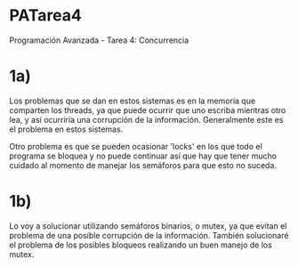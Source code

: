 # PATarea4
Programación Avanzada - Tarea 4: Concurrencia

# 1a)
Los problemas que se dan en estos sistemas es en la memoria que comparten los threads, ya que puede ocurrir que uno escriba mientras otro lea, y así ocurriría una corrupción de la información. Generalmente este es el problema en estos sistemas.

Otro problema es que se pueden ocasionar 'locks' en los que todo el programa se bloquea y no puede continuar así que hay que tener mucho cuidado al momento de manejar los semáforos para que esto no suceda.

# 1b)	
Lo voy a solucionar utilizando semáforos binarios, o mutex, ya que evitan el problema de una posible corrupción de la información. También solucionaré el problema de los posibles bloqueos realizando un buen manejo de los mutex. 
